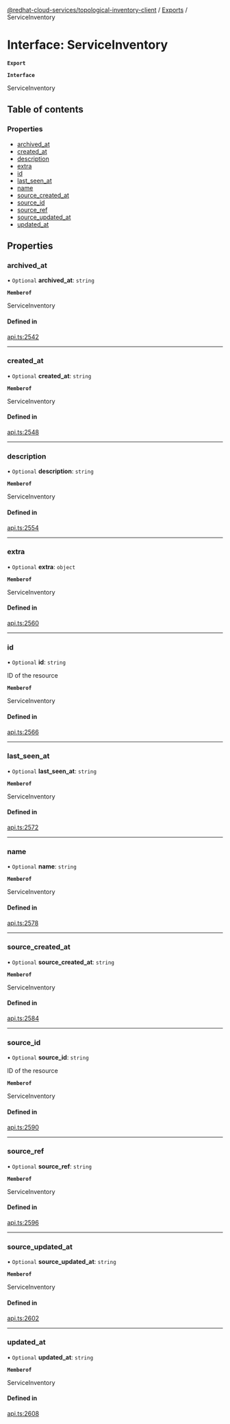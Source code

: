 [@redhat-cloud-services/topological-inventory-client](../README.md) / [Exports](../modules.md) / ServiceInventory

# Interface: ServiceInventory

**`Export`**

**`Interface`**

ServiceInventory

## Table of contents

### Properties

- [archived\_at](ServiceInventory.md#archived_at)
- [created\_at](ServiceInventory.md#created_at)
- [description](ServiceInventory.md#description)
- [extra](ServiceInventory.md#extra)
- [id](ServiceInventory.md#id)
- [last\_seen\_at](ServiceInventory.md#last_seen_at)
- [name](ServiceInventory.md#name)
- [source\_created\_at](ServiceInventory.md#source_created_at)
- [source\_id](ServiceInventory.md#source_id)
- [source\_ref](ServiceInventory.md#source_ref)
- [source\_updated\_at](ServiceInventory.md#source_updated_at)
- [updated\_at](ServiceInventory.md#updated_at)

## Properties

### archived\_at

• `Optional` **archived\_at**: `string`

**`Memberof`**

ServiceInventory

#### Defined in

[api.ts:2542](https://github.com/RedHatInsights/javascript-clients/blob/master/packages/topological-inventory/api.ts#L2542)

___

### created\_at

• `Optional` **created\_at**: `string`

**`Memberof`**

ServiceInventory

#### Defined in

[api.ts:2548](https://github.com/RedHatInsights/javascript-clients/blob/master/packages/topological-inventory/api.ts#L2548)

___

### description

• `Optional` **description**: `string`

**`Memberof`**

ServiceInventory

#### Defined in

[api.ts:2554](https://github.com/RedHatInsights/javascript-clients/blob/master/packages/topological-inventory/api.ts#L2554)

___

### extra

• `Optional` **extra**: `object`

**`Memberof`**

ServiceInventory

#### Defined in

[api.ts:2560](https://github.com/RedHatInsights/javascript-clients/blob/master/packages/topological-inventory/api.ts#L2560)

___

### id

• `Optional` **id**: `string`

ID of the resource

**`Memberof`**

ServiceInventory

#### Defined in

[api.ts:2566](https://github.com/RedHatInsights/javascript-clients/blob/master/packages/topological-inventory/api.ts#L2566)

___

### last\_seen\_at

• `Optional` **last\_seen\_at**: `string`

**`Memberof`**

ServiceInventory

#### Defined in

[api.ts:2572](https://github.com/RedHatInsights/javascript-clients/blob/master/packages/topological-inventory/api.ts#L2572)

___

### name

• `Optional` **name**: `string`

**`Memberof`**

ServiceInventory

#### Defined in

[api.ts:2578](https://github.com/RedHatInsights/javascript-clients/blob/master/packages/topological-inventory/api.ts#L2578)

___

### source\_created\_at

• `Optional` **source\_created\_at**: `string`

**`Memberof`**

ServiceInventory

#### Defined in

[api.ts:2584](https://github.com/RedHatInsights/javascript-clients/blob/master/packages/topological-inventory/api.ts#L2584)

___

### source\_id

• `Optional` **source\_id**: `string`

ID of the resource

**`Memberof`**

ServiceInventory

#### Defined in

[api.ts:2590](https://github.com/RedHatInsights/javascript-clients/blob/master/packages/topological-inventory/api.ts#L2590)

___

### source\_ref

• `Optional` **source\_ref**: `string`

**`Memberof`**

ServiceInventory

#### Defined in

[api.ts:2596](https://github.com/RedHatInsights/javascript-clients/blob/master/packages/topological-inventory/api.ts#L2596)

___

### source\_updated\_at

• `Optional` **source\_updated\_at**: `string`

**`Memberof`**

ServiceInventory

#### Defined in

[api.ts:2602](https://github.com/RedHatInsights/javascript-clients/blob/master/packages/topological-inventory/api.ts#L2602)

___

### updated\_at

• `Optional` **updated\_at**: `string`

**`Memberof`**

ServiceInventory

#### Defined in

[api.ts:2608](https://github.com/RedHatInsights/javascript-clients/blob/master/packages/topological-inventory/api.ts#L2608)
